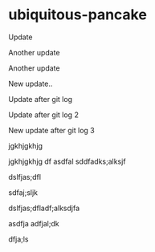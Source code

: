 # ubiquitous-pancake

Update

Another update

Another update

New update..

Update after git log

Update after git log 2


New update after git log 3


jgkhjgkhjg

jgkhjgkhjg
df
asdfal
sddfadks;alksjf


dslfjas;dfl

sdfaj;sljk

dslfjas;dfladf;alksdjfa

asdfja
adfjal;dk

dfja;ls
